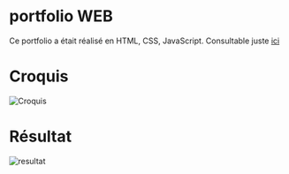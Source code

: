 # portfolio WEB
Ce portfolio a était réalisé en HTML, CSS, JavaScript.
Consultable juste [ici](https://tchoow.github.io/portfolio/)

# Croquis
![Croquis](https://media.discordapp.net/attachments/671292077870415872/928760985991393280/Croquis_PF.png?width=500&height=830)

# Résultat
![resultat](https://media.discordapp.net/attachments/671292077870415872/943783653408927754/unknown.png?width=881&height=628)
